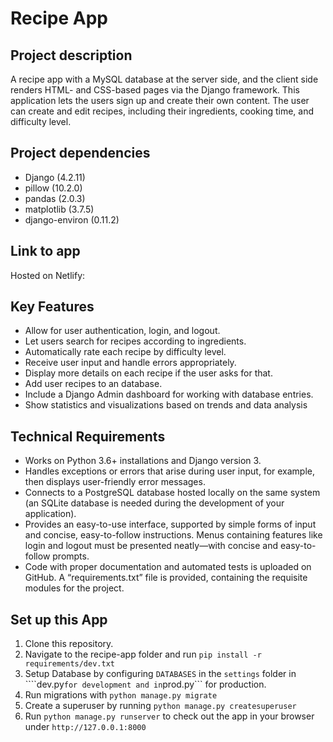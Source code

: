 # Recipe App
## Project description
A recipe app with a MySQL database at the server side, and the client side renders HTML- and CSS-based pages via the Django framework. This application lets the users sign up and create their own content. The user can create and edit recipes, including their ingredients, cooking time, and difficulty level.

## Project dependencies
* Django (4.2.11)
* pillow (10.2.0)
* pandas (2.0.3)
* matplotlib (3.7.5)
* django-environ (0.11.2)

## Link to app
Hosted on Netlify: 

## Key Features
* Allow for user authentication, login, and logout.
* Let users search for recipes according to ingredients.
* Automatically rate each recipe by difficulty level.
* Receive user input and handle errors appropriately.
* Display more details on each recipe if the user asks for that.
* Add user recipes to an database.
* Include a Django Admin dashboard for working with database entries.
* Show statistics and visualizations based on trends and data analysis

## Technical Requirements
* Works on Python 3.6+ installations and Django version 3.
* Handles exceptions or errors that arise during user input, for example, then displays user-friendly error messages.
* Connects to a PostgreSQL database hosted locally on the same system (an SQLite database is needed during the development of your application).
* Provides an easy-to-use interface, supported by simple forms of input and concise, easy-to-follow instructions. Menus containing features like login and logout must be presented neatly—with concise and easy-to-follow prompts.
* Code with proper documentation and automated tests is uploaded on GitHub. A “requirements.txt” file is provided, containing the requisite modules for the project.

## Set up this App
1. Clone this repository.
2. Navigate to the recipe-app folder and run ```pip install -r requirements/dev.txt```
3. Setup Database by configuring ```DATABASES``` in the ```settings``` folder in ````dev.py``` for development and in ```prod.py``` for production. 
4. Run migrations with ```python manage.py migrate```
5. Create a superuser by running ```python manage.py createsuperuser```
6. Run ```python manage.py runserver``` to check out the app in your browser under ```http://127.0.0.1:8000```

